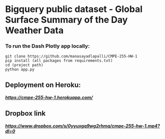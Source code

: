 # Bigquery public dataset - Global Surface Summary of the Day Weather Data

### To run the Dash Plotly app locally:
```
git clone https://github.com/manasayadlapalli/CMPE-255-HW-1
pip install (all packages from requirements.txt)
cd (project path)
python app.py
```

## Deployment on Heroku:
##### https://cmpe-255-hw-1.herokuapp.com/

## Dropbox link
##### https://www.dropbox.com/s/0yyuxgq9wg2rhmq/cmpe-255-hw-1.mp4?dl=0

